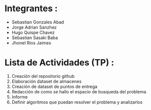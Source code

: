 # Integrantes  : 
* Sebastian Gonzales Abad
* Jorge Adrian Sanzhez
* Hugo Quispe Chavez
* Sebastian Sasaki Baba
* Jhonel Rios Jaimes

# Lista de Actividades (TP) :
1) Creación del repositorio github
2) Elaboración dataset de almacenes
3) Creación de dataset de puntos de entrega
4) Redacción de como se hallo el espacio de busqueda del problema
5) Informe
6) Definir algoritmos que puedan resolver el problema y analizarlos
